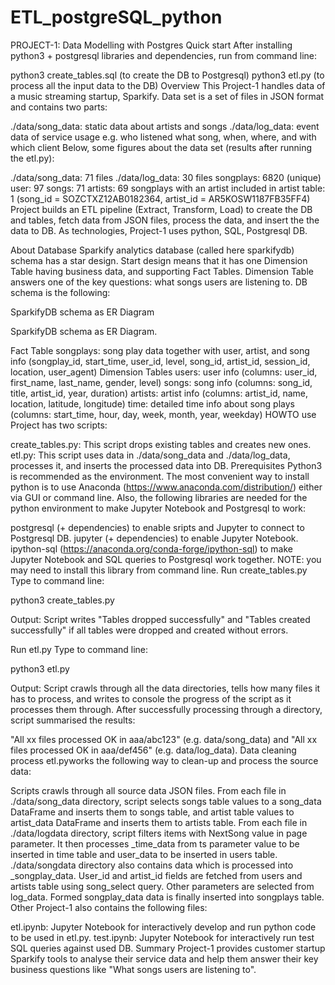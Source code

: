 # ETL_postgreSQL_python

PROJECT-1: Data Modelling with Postgres
Quick start
After installing python3 + postgresql libraries and dependencies, run from command line:

python3 create_tables.sql (to create the DB to Postgresql)
python3 etl.py (to process all the input data to the DB)
Overview
This Project-1 handles data of a music streaming startup, Sparkify. Data set is a set of files in JSON format and contains two parts:

./data/song_data: static data about artists and songs
./data/log_data: event data of service usage e.g. who listened what song, when, where, and with which client
Below, some figures about the data set (results after running the etl.py):

./data/song_data: 71 files
./data/log_data: 30 files
songplays: 6820
(unique) user: 97
songs: 71
artists: 69
songplays with an artist included in artist table: 1 (song_id = SOZCTXZ12AB0182364, artist_id = AR5KOSW1187FB35FF4)
Project builds an ETL pipeline (Extract, Transform, Load) to create the DB and tables, fetch data from JSON files, process the data, and insert the the data to DB. As technologies, Project-1 uses python, SQL, Postgresql DB.

About Database
Sparkify analytics database (called here sparkifydb) schema has a star design. Start design means that it has one Dimension Table having business data, and supporting Fact Tables. Dimension Table answers one of the key questions: what songs users are listening to. DB schema is the following:

SparkifyDB schema as ER Diagram

SparkifyDB schema as ER Diagram.

Fact Table
songplays: song play data together with user, artist, and song info (songplay_id, start_time, user_id, level, song_id, artist_id, session_id, location, user_agent)
Dimension Tables
users: user info (columns: user_id, first_name, last_name, gender, level)
songs: song info (columns: song_id, title, artist_id, year, duration)
artists: artist info (columns: artist_id, name, location, latitude, longitude)
time: detailed time info about song plays (columns: start_time, hour, day, week, month, year, weekday)
HOWTO use
Project has two scripts:

create_tables.py: This script drops existing tables and creates new ones.
etl.py: This script uses data in ./data/song_data and ./data/log_data, processes it, and inserts the processed data into DB.
Prerequisites
Python3 is recommended as the environment. The most convenient way to install python is to use Anaconda (https://www.anaconda.com/distribution/) either via GUI or command line. Also, the following libraries are needed for the python environment to make Jupyter Notebook and Postgresql to work:

postgresql (+ dependencies) to enable sripts and Jupyter to connect to Postgresql DB.
jupyter (+ dependencies) to enable Jupyter Notebook.
ipython-sql (https://anaconda.org/conda-forge/ipython-sql) to make Jupyter Notebook and SQL queries to Postgresql work together. NOTE: you may need to install this library from command line.
Run create_tables.py
Type to command line:

python3 create_tables.py

Output: Script writes "Tables dropped successfully" and "Tables created successfully" if all tables were dropped and created without errors.

Run etl.py
Type to command line:

python3 etl.py

Output: Script crawls through all the data directories, tells how many files it has to process, and writes to console the progress of the script as it processes them through. After successfully processing through a directory, script summarised the results:

"All xx files processed OK in aaa/abc123" (e.g. data/song_data) and
"All xx files processed OK in aaa/def456" (e.g. data/log_data).
Data cleaning process
etl.pyworks the following way to clean-up and process the source data:

Scripts crawls through all source data JSON files.
From each file in ./data/song_data directory, script selects songs table values to a song_data DataFrame and inserts them to songs table, and artist table values to artist_data DataFrame and inserts them to artists table.
From each file in ./data/logdata directory, script filters items with NextSong value in page parameter. It then processes _time_data from ts parameter value to be inserted in time table and user_data to be inserted in users table.
./data/songdata directory also contains data which is processed into _songplay_data. User_id and artist_id fields are fetched from users and artists table using song_select query. Other parameters are selected from log_data. Formed songplay_data data is finally inserted into songplays table.
Other
Project-1 also contains the following files:

etl.ipynb: Jupyter Notebook for interactively develop and run python code to be used in etl.py.
test.ipynb: Jupyter Notebook for interactively run test SQL queries against used DB.
Summary
Project-1 provides customer startup Sparkify tools to analyse their service data and help them answer their key business questions like "What songs users are listening to".

